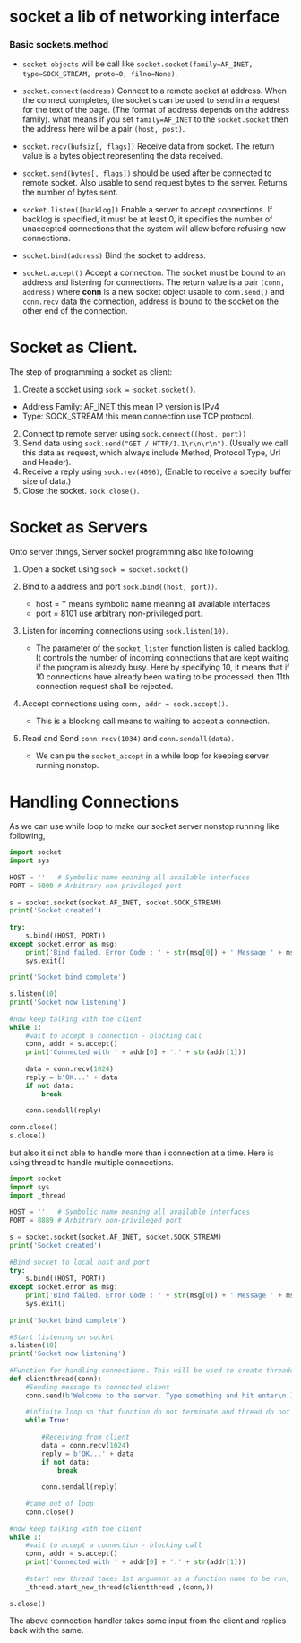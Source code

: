 # socket a lib of networking interface

### Basic sockets.method

* `socket objects` will be call like `socket.socket(family=AF_INET, type=SOCK_STREAM, proto=0, filno=None)`.

* `socket.connect(address)` Connect to a remote socket at address. When the connect completes, the socket s can be used to send in a request for the text of the page. (The format of address depends on the address family). what means if you set `family=AF_INET` to the `socket.socket` then the address here wil be a pair `(host, post)`.

* `socket.recv(bufsiz[, flags])` Receive data from socket. The return value is a bytes object representing the data received.

* `socket.send(bytes[, flags])` should be used after be connected to remote socket. Also usable to send request bytes to the server. Returns the number of bytes sent.

* `socket.listen([backlog])` Enable a server to accept connections. If backlog is specified, it must be at least 0, it specifies the number of unaccepted connections that the system will allow before refusing new connections.

* `socket.bind(address)` Bind the socket to address.

* `socket.accept()` Accept a connection. The socket must be bound to an address and listening for connections. The return value is a pair `(conn, address)` where **conn** is a new socket object usable to `conn.send()` and `conn.recv`
data the connection, address is bound to the socket on the other end of the connection.

# Socket as Client.

The step of programming a socket as client:
1. Create a socket using `sock = socket.socket()`.
  * Address Family: AF_INET this mean IP version is IPv4
  * Type: SOCK_STREAM this mean connection use TCP protocol.
2. Connect tp remote server using `sock.connect((host, port))`
3. Send data using `sock.send("GET / HTTP/1.1\r\n\r\n")`. (Usually we call this data as request, which always include Method, Protocol Type, Url and Header).
4. Receive a reply using `sock.rev(4096)`, (Enable to receive a specify buffer size of data.)
5. Close the socket. `sock.close()`.

# Socket as Servers

Onto server things, Server socket programming also like following:
1. Open a socket using `sock = socket.socket()`
2. Bind to a address and port `sock.bind((host, port))`.
    * host = '' means symbolic name meaning all available interfaces
    * port = 8101 use arbitrary non-privileged port.
3. Listen for incoming connections using `sock.listen(10)`.
    * The parameter of the `socket_listen` function listen is called backlog. It controls the number of incoming connections that are kept waiting if the program is already busy. Here by specifying 10, it means that if 10 connections have already been waiting to be processed, then 11th connection request shall be rejected.
4. Accept connections using `conn, addr = sock.accept()`.
    * This is a blocking call means to waiting to accept a connection.

5. Read and Send `conn.recv(1034)` and `conn.sendall(data)`.
    * We can pu the `socket_accept` in a while loop for keeping server running nonstop.

# Handling Connections

As we can use while loop to make our socket server nonstop running like following,
```python
import socket
import sys
 
HOST = ''   # Symbolic name meaning all available interfaces
PORT = 5000 # Arbitrary non-privileged port
 
s = socket.socket(socket.AF_INET, socket.SOCK_STREAM)
print('Socket created')
 
try:
    s.bind((HOST, PORT))
except socket.error as msg:
    print('Bind failed. Error Code : ' + str(msg[0]) + ' Message ' + msg[1])
    sys.exit()
     
print('Socket bind complete')
 
s.listen(10)
print('Socket now listening')
 
#now keep talking with the client
while 1:
    #wait to accept a connection - blocking call
    conn, addr = s.accept()
    print('Connected with ' + addr[0] + ':' + str(addr[1]))
     
    data = conn.recv(1024)
    reply = b'OK...' + data
    if not data: 
        break
     
    conn.sendall(reply)
 
conn.close()
s.close()
```
but also it si not able to handle more than i connection at a time. Here is using thread to handle multiple connections.
```python
import socket
import sys
import _thread
 
HOST = ''   # Symbolic name meaning all available interfaces
PORT = 8889 # Arbitrary non-privileged port
 
s = socket.socket(socket.AF_INET, socket.SOCK_STREAM)
print('Socket created')
 
#Bind socket to local host and port
try:
    s.bind((HOST, PORT))
except socket.error as msg:
    print('Bind failed. Error Code : ' + str(msg[0]) + ' Message ' + msg[1])
    sys.exit()
     
print('Socket bind complete')
 
#Start listening on socket
s.listen(10)
print('Socket now listening')
 
#Function for handling connections. This will be used to create threads
def clientthread(conn):
    #Sending message to connected client
    conn.send(b'Welcome to the server. Type something and hit enter\n') #send only takes string
     
    #infinite loop so that function do not terminate and thread do not end.
    while True:
         
        #Receiving from client
        data = conn.recv(1024)
        reply = b'OK...' + data
        if not data: 
            break
     
        conn.sendall(reply)
     
    #came out of loop
    conn.close()
 
#now keep talking with the client
while 1:
    #wait to accept a connection - blocking call
    conn, addr = s.accept()
    print('Connected with ' + addr[0] + ':' + str(addr[1]))
     
    #start new thread takes 1st argument as a function name to be run, second is the tuple of arguments to the function.
    _thread.start_new_thread(clientthread ,(conn,))
 
s.close()
```
The above connection handler takes some input from the client and replies back with the same.